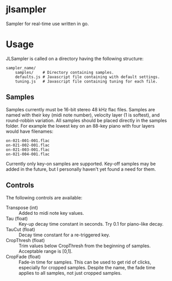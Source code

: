 jlsampler
=========

Sampler for real-time use written in go. 

# Usage

JLSampler is called on a directory having the following structure:
```
sampler_name/   
    samples/    # Directory containing samples. 
    defaults.js # Javascript file containing with default settings. 
    tuning.js   # Javascript file containing tuning for each file. 
```

## Samples

Samples currently must be 16-bit stereo 48 kHz flac files. Samples are named
with their key (midi note number), velocity layer (1 is softest), and 
round-robbin variation. All samples should be placed directly in the samples 
folder. For example the lowest key on an 88-key piano with four layers would
have filenames: 
```
on-021-001-001.flac
on-021-002-001.flac
on-021-003-001.flac
on-021-004-001.flac
```

Currently only key-on samples are supported. Key-off samples may be added in 
the future, but I personally haven't yet found a need for them. 

## Controls
 
The following controls are available: 
<dl>
  <dt>Transpose (int)</dt>
  <dd>Added to midi note key values.</dd>

  <dt>Tau (float)</dt>
  <dd>Key-up decay time constant in seconds. 
  Try 0.1 for piano-like decay.</dd>
  
  <dt>TauCut (float)</dt>
  <dd>Decay time constant for a re-triggered key.</dd>
  
  <dt>CropThresh (float)</dt>
  <dd>Trim values below CropThresh from the beginning of samples.
  Acceptable range is [0,1].</dd>
  
  <dt>CropFade (float)</dt>
  <dd>Fade-in time for samples. This can be used to get rid of clicks, 
  especially for cropped samples. Despite the name, the fade time applies
  to all samples, not just cropped samples.</dd>
  
</dl>